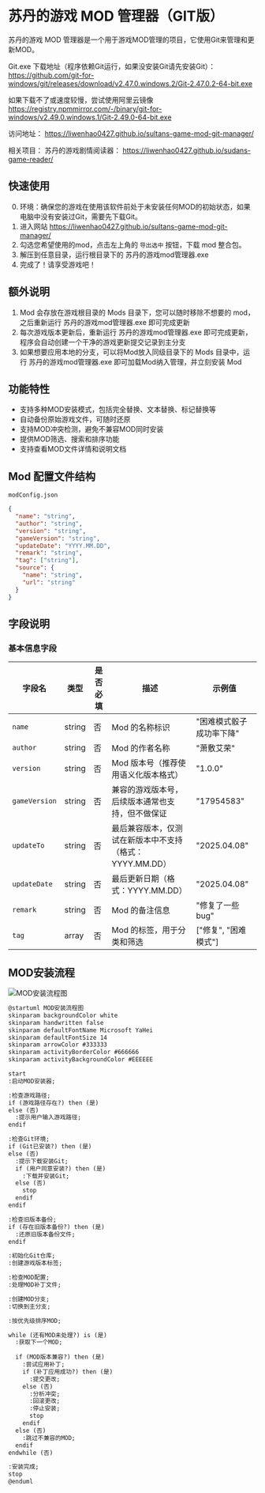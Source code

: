 # 苏丹的游戏 MOD 管理器（GIT版）

苏丹的游戏 MOD 管理器是一个用于游戏MOD管理的项目，它使用Git来管理和更新MOD。

Git.exe 下载地址（程序依赖Git运行，如果没安装Git请先安装Git）： https://github.com/git-for-windows/git/releases/download/v2.47.0.windows.2/Git-2.47.0.2-64-bit.exe

如果下载不了或速度较慢，尝试使用阿里云镜像 https://registry.npmmirror.com/-/binary/git-for-windows/v2.49.0.windows.1/Git-2.49.0-64-bit.exe

访问地址：  https://liwenhao0427.github.io/sultans-game-mod-git-manager/

相关项目： 苏丹的游戏剧情阅读器： https://liwenhao0427.github.io/sudans-game-reader/


## 快速使用
0. 环境：确保您的游戏在使用该软件前处于未安装任何MOD的初始状态，如果电脑中没有安装过Git，需要先下载Git。
1. 进入网站 https://liwenhao0427.github.io/sultans-game-mod-git-manager/
2. 勾选您希望使用的mod，点击左上角的 `导出选中` 按钮，下载 mod 整合包。
3. 解压到任意目录，运行根目录下的 苏丹的游戏mod管理器.exe 
4. 完成了！请享受游戏吧！


## 额外说明
1. Mod 会存放在游戏根目录的 Mods 目录下，您可以随时移除不想要的 mod，之后重新运行 苏丹的游戏mod管理器.exe 即可完成更新
2. 每次游戏版本更新后，重新运行 苏丹的游戏mod管理器.exe 即可完成更新，程序会自动创建一个干净的游戏更新提交记录到主分支
3. 如果想要应用本地的分支，可以将Mod放入同级目录下的 Mods 目录中，运行 苏丹的游戏mod管理器.exe 即可加载Mod纳入管理，并立刻安装 Mod

## 功能特性
- 支持多种MOD安装模式，包括完全替换、文本替换、标记替换等
- 自动备份原始游戏文件，可随时还原
- 支持MOD冲突检测，避免不兼容MOD同时安装
- 提供MOD筛选、搜索和排序功能
- 支持查看MOD文件详情和说明文档

## Mod 配置文件结构
`modConfig.json`
```json
{
  "name": "string",
  "author": "string",
  "version": "string",
  "gameVersion": "string",
  "updateDate": "YYYY.MM.DD",
  "remark": "string",
  "tag": ["string"],
  "source": {
    "name": "string",
    "url": "string"
  }
}
```

## 字段说明

### 基本信息字段

| 字段名        | 类型   | 是否必填 | 描述                       | 示例值              |
|---------------|--------|---------|--------------------------|---------------------|
| `name`        | string | 否       | Mod 的名称标识                | "困难模式骰子成功率下降" |
| `author`      | string | 否       | Mod 的作者名称                | "萧敷艾荣"          |
| `version`     | string | 否       | Mod 版本号（推荐使用语义化版本格式）     | "1.0.0"            |
| `gameVersion` | string | 否       | 兼容的游戏版本号，后续版本通常也支持，但不做保证 | "17954583"         |
| `updateTo`  | string | 否       | 最后兼容版本，仅测试在新版本中不支持（格式：YYYY.MM.DD）    | "2025.04.08"       |
| `updateDate`  | string | 否       | 最后更新日期（格式：YYYY.MM.DD）    | "2025.04.08"       |
| `remark`      | string | 否       | Mod 的备注信息                | "修复了一些bug"     |
| `tag`         | array  | 否       | Mod 的标签，用于分类和筛选        | ["修复", "困难模式"] |


## MOD安装流程
![MOD安装流程图](./src/assets/install.png)
``` markdown
@startuml MOD安装流程图
skinparam backgroundColor white
skinparam handwritten false
skinparam defaultFontName Microsoft YaHei
skinparam defaultFontSize 14
skinparam arrowColor #333333
skinparam activityBorderColor #666666
skinparam activityBackgroundColor #EEEEEE

start
:启动MOD安装器;

:检查游戏路径;
if (游戏路径存在?) then (是)
else (否)
  :提示用户输入游戏路径;
endif

:检查Git环境;
if (Git已安装?) then (是)
else (否)
  :提示下载安装Git;
  if (用户同意安装?) then (是)
    :下载并安装Git;
  else (否)
    stop
  endif
endif

:检查旧版本备份;
if (存在旧版本备份?) then (是)
  :还原旧版本备份文件;
endif

:初始化Git仓库;
:创建游戏版本标签;

:检查MOD配置;
:处理MOD补丁文件;

:创建MOD分支;
:切换到主分支;

:按优先级排序MOD;

while (还有MOD未处理?) is (是)
  :获取下一个MOD;
  
  if (MOD版本兼容?) then (是)
    :尝试应用补丁;
    if (补丁应用成功?) then (是)
      :提交更改;
    else (否)
      :分析冲突;
      :回滚更改;
      :停止安装;
      stop
    endif
  else (否)
    :跳过不兼容的MOD;
  endif
endwhile (否)

:安装完成;
stop
@enduml
```